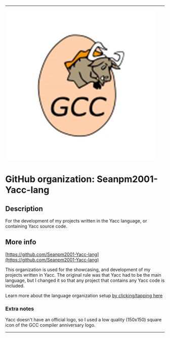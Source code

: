 
***

![GCC.jpeg failed to load. The file may be missing or corrupt. Check the file path for errors first.](/AdditionalInfo/1/Seanpm2001-Yacc-lang/GCC.jpeg)

# GitHub organization: Seanpm2001-Yacc-lang

## Description

For the development of my projects written in the Yacc language, or containing Yacc source code.

## More info

[https://github.com/Seanpm2001-Yacc-lang](https://github.com/Seanpm2001-Yacc-lang)

This organization is used for the showcasing, and development of my projects written in Yacc. The original rule was that Yacc had to be the main language, but I changed it so that any project that contains any Yacc code is included.

Learn more about the language organization setup [by clicking/tapping here](/AdditionalInfo/LanguageOrgs/README.md)

### Extra notes

Yacc doesn't have an official logo, so I used a low quality (150x150) square icon of the GCC compiler anniversary logo.

***
